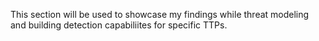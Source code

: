 This section will be used to showcase my findings while threat modeling and building detection capabiliites for specific TTPs.
